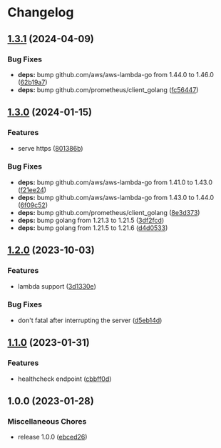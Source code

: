 # Changelog

## [1.3.1](https://github.com/soerenschneider/ip-plz/compare/v1.3.0...v1.3.1) (2024-04-09)


### Bug Fixes

* **deps:** bump github.com/aws/aws-lambda-go from 1.44.0 to 1.46.0 ([62b19a7](https://github.com/soerenschneider/ip-plz/commit/62b19a7d3f3077c079ce4f0444b692b1e6f975b0))
* **deps:** bump github.com/prometheus/client_golang ([fc56447](https://github.com/soerenschneider/ip-plz/commit/fc564478879cea87850e817e899ad894b76e8135))

## [1.3.0](https://github.com/soerenschneider/ip-plz/compare/v1.2.0...v1.3.0) (2024-01-15)


### Features

* serve https ([801386b](https://github.com/soerenschneider/ip-plz/commit/801386bdd426869a41a411a2244656c0f6e9f5d3))


### Bug Fixes

* **deps:** bump github.com/aws/aws-lambda-go from 1.41.0 to 1.43.0 ([f21ee24](https://github.com/soerenschneider/ip-plz/commit/f21ee2422a2324fe1ccea12838f49a25173da72e))
* **deps:** bump github.com/aws/aws-lambda-go from 1.43.0 to 1.44.0 ([6f09c52](https://github.com/soerenschneider/ip-plz/commit/6f09c52e48c3c9b3c412850f59ac681d912e8136))
* **deps:** bump github.com/prometheus/client_golang ([8e3d373](https://github.com/soerenschneider/ip-plz/commit/8e3d373f114f826cb2dc79a2ad18d2bd22be71d2))
* **deps:** bump golang from 1.21.3 to 1.21.5 ([3df2fcd](https://github.com/soerenschneider/ip-plz/commit/3df2fcdf0cfc9f6c610cdb0ebfd7334a4a5f68c0))
* **deps:** bump golang from 1.21.5 to 1.21.6 ([d4d0533](https://github.com/soerenschneider/ip-plz/commit/d4d053316b16fccd64fa37817e45d0eed2c8e518))

## [1.2.0](https://github.com/soerenschneider/ip-plz/compare/v1.1.0...v1.2.0) (2023-10-03)


### Features

* lambda support ([3d1330e](https://github.com/soerenschneider/ip-plz/commit/3d1330e5c1fc9a1adc1a44a43e1ca9d916899ed4))


### Bug Fixes

* don't fatal after interrupting the server ([d5eb14d](https://github.com/soerenschneider/ip-plz/commit/d5eb14d49d10e52f48d1a6f6c801a7918cd48622))

## [1.1.0](https://github.com/soerenschneider/ip-plz/compare/v1.0.0...v1.1.0) (2023-01-31)


### Features

* healthcheck endpoint ([cbbff0d](https://github.com/soerenschneider/ip-plz/commit/cbbff0db2e7aa6f1ea4273a1f50ea6adc990e49e))

## 1.0.0 (2023-01-28)


### Miscellaneous Chores

* release 1.0.0 ([ebced26](https://github.com/soerenschneider/ip-plz/commit/ebced2679f80599f95b2a8eee3ba81876678cf6b))
